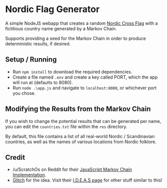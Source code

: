 # Nordic Flag Generator
A simple NodeJS webapp that creates a random [Nordic Cross Flag](https://en.wikipedia.org/wiki/Nordic_cross_flag) with a fictitious country name generated by a Markov Chain.

Supports providing a seed for the Markov Chain in order to produce deterministic results, if desired.

## Setup / Running
- Run `npm install` to download the required dependencies.
- Create a file named `.env` and create a key called PORT, which the app will run at (defaults to 8080).
- Run `node .\app.js` and navigate to `localhost:8080`, or whichever port you chose.

## Modifying the Results from the  Markov Chain
If you wish to change the potential results that can be generated per name, you can edit the `countries.txt` file within the `res` directory. 

By default, this file contains a list of all real-world Nordic / Scandinavian countries, as well as the names of various locations from Nordic folklore. 

## Credit
- /u/ScratchOs on Reddit for their [JavaScript Markov Chain Implementation](https://www.reddit.com/r/proceduralgeneration/comments/7ulmts/small_markov_chain_to_generate_country_names_in/).
- [Glitch](https://github.com/darkrilin) for the idea. Visit their [I.D.E.A.S page](https://rtay.io/ideas/) for other stuff similar to this!